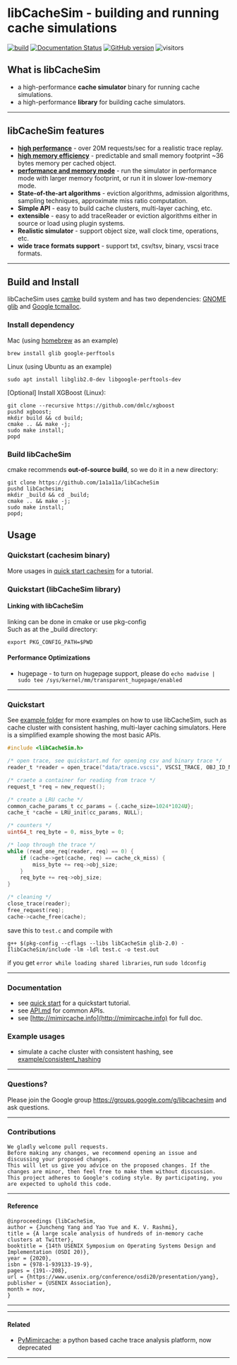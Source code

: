 # libCacheSim - building and running cache simulations


[![build](https://github.com/1a1a11a/libCacheSimPrv/actions/workflows/build.yml/badge.svg)](https://github.com/1a1a11a/libCacheSimPrv/actions/workflows/build.yml)
[![Documentation Status](https://readthedocs.org/projects/libCacheSim/badge/?version=master)](http://libCacheSim.readthedocs.io/en/develop/?badge=master)
[![GitHub version](https://badge.fury.io/gh/1a1a11a%2FlibCasheSim.svg)](https://badge.fury.io/gh/1a1a11a%2FlibCasheSim)
![visitors](https://visitor-badge.glitch.me/badge?page_id=1a1a11a.libCacheSim)


## What is libCacheSim
* a high-performance **cache simulator** binary for running cache simulations. 
* a high-performance **library** for building cache simulators. 

---

## libCacheSim features 
* [**high performance**](doc/performance.md) - over 20M requests/sec for a realistic trace replay. 
* [**high memory efficiency**](doc/performance.md) - predictable and small memory footprint ~36 bytes memory per cached object. 
* [**performance and memory mode**](doc/performance.md) - run the simulator in performance mode with larger memory footprint, or run it in slower low-memory mode.  
* **State-of-the-art algorithms** - eviction algorithms, admission algorithms, sampling techniques, approximate miss ratio computation. 
* **Simple API** - easy to build cache clusters, multi-layer caching, etc.
* **extensible** - easy to add traceReader or eviction algorithms either in source or load using plugin systems.    
* **Realistic simulator** - support object size, wall clock time, operations, etc. 
* **wide trace formats support** - support txt, csv/tsv, binary, vscsi trace formats. 
---

## Build and Install 
libCacheSim uses [camke](https://cmake.org/) build system and has two dependencies: 
[GNOME glib](https://developer.gnome.org/glib/) and [Google tcmalloc](https://github.com/google/tcmalloc).

### Install dependency
Mac (using [homebrew](https://brew.sh/) as an example)
```
brew install glib google-perftools
```

Linux (using Ubuntu as an example)
```
sudo apt install libglib2.0-dev libgoogle-perftools-dev
```

[Optional] Install XGBoost (Linux):
```
git clone --recursive https://github.com/dmlc/xgboost
pushd xgboost;
mkdir build && cd build;
cmake .. && make -j; 
sudo make install; 
popd
```

### Build libCacheSim
cmake recommends **out-of-source build**, so we do it in a new directory:
```
git clone https://github.com/1a1a11a/libCacheSim 
pushd libCachesim;
mkdir _build && cd _build;
cmake .. && make -j;
sudo make install;
popd;
```


## Usage
### Quickstart (cachesim binary)


More usages in [quick start cachesim](doc/quickstart_cachesim.md) for a tutorial. 




### Quickstart (libCacheSim library)



#### Linking with libCacheSim
linking can be done in cmake or use pkg-config  
Such as at the _build directory:  
```
export PKG_CONFIG_PATH=$PWD
```
#### Performance Optimizations 
* hugepage - to turn on hugepage support, please do `echo madvise | sudo tee /sys/kernel/mm/transparent_hugepage/enabled`


---
### Quickstart  
See [example folder](example) for more examples on how to use libCacheSim, such as cache cluster with consistent hashing, multi-layer caching simulators. 
Here is a simplified example showing the most basic APIs. 
```c 
#include <libCacheSim.h>

/* open trace, see quickstart.md for opening csv and binary trace */
reader_t *reader = open_trace("data/trace.vscsi", VSCSI_TRACE, OBJ_ID_NUM, NULL);

/* craete a container for reading from trace */
request_t *req = new_request();

/* create a LRU cache */
common_cache_params_t cc_params = {.cache_size=1024*1024U}; 
cache_t *cache = LRU_init(cc_params, NULL); 

/* counters */
uint64_t req_byte = 0, miss_byte = 0;

/* loop through the trace */
while (read_one_req(reader, req) == 0) {
    if (cache->get(cache, req) == cache_ck_miss) {
        miss_byte += req->obj_size;
    }
    req_byte += req->obj_size; 
}

/* cleaning */
close_trace(reader);
free_request(req);
cache->cache_free(cache);


```
save this to `test.c` and compile with 
```
g++ $(pkg-config --cflags --libs libCacheSim glib-2.0) -IlibCacheSim/include -lm -ldl test.c -o test.out
```

if you get `error while loading shared libraries`, run `sudo ldconfig`



---
### Documentation 
* see [quick start](doc/quickstart.md) for a quickstart tutorial. 
* see [API.md](doc/API.md) for common APIs.  
* see [http://mimircache.info](http://mimircache.info) for full doc. 
  
  
### Example usages 
* simulate a cache cluster with consistent hashing, see [example/consistent_hashing](example/consistent_hashing)


---
### Questions? 
Please join the Google group https://groups.google.com/g/libcachesim and ask questions.


---  
### Contributions 
```
We gladly welcome pull requests.
Before making any changes, we recommend opening an issue and discussing your proposed changes.  
This will let us give you advice on the proposed changes. If the changes are minor, then feel free to make them without discussion. 
This project adheres to Google's coding style. By participating, you are expected to uphold this code. 
```

---
#### Reference
```
@inproceedings {libCacheSim,
author = {Juncheng Yang and Yao Yue and K. V. Rashmi},
title = {A large scale analysis of hundreds of in-memory cache clusters at Twitter},
booktitle = {14th USENIX Symposium on Operating Systems Design and Implementation (OSDI 20)},
year = {2020},
isbn = {978-1-939133-19-9},
pages = {191--208},
url = {https://www.usenix.org/conference/osdi20/presentation/yang},
publisher = {USENIX Association},
month = nov,
}
```

---

---
#### Related
* [PyMimircache](https://github.com/1a1a11a/PyMimircache): a python based cache trace analysis platform, now deprecated
---


